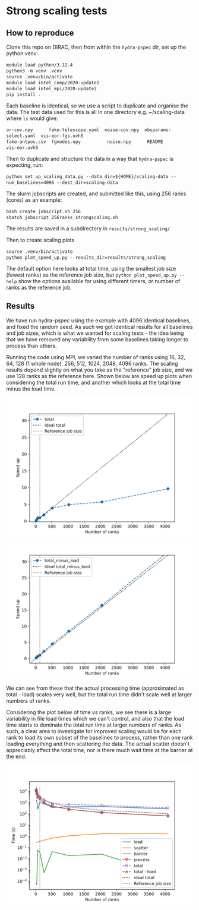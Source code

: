 # Strong scaling tests
## How to reproduce

Clone this repo on DIRAC, then from within the `hydra-pspec` dir,
set up the python venv:

```
module load python/3.12.4
python3 -m venv .venv
source .venv/bin/activate
module load intel_comp/2020-update2
module load intel_mpi/2020-update2
pip install .
```

Each baseline is identical, so we use a script to duplicate and
organise the data.
The test data used for this is all in one directory e.g. ~/scaling-data
where `ls` would give:

```
or-cov.npy      fake-telescope.yaml  noise-cov.npy  obsparams-select.yaml  vis-eor-fgs.uvh5
fake-antpos.csv  fgmodes.npy          noise.npy      README                 vis-eor.uvh5
```

Then to duplicate and structure the data in a way that `hydra-pspec` is expecting, run:

```
python set_up_scaling_data.py --data_dir=${HOME}/scaling-data --num_baselines=4096 --dest_dir=scaling-data
```

The slurm jobscripts are created, and submitted like this,
using 256 ranks (cores) as an example:

```
bash create_jobscript.sh 256
sbatch jobscript_256ranks_strongscaling.sh
```

The results are saved in a subdirectory in `results/strong_scaling/`.

Then to create scaling plots
```
source .venv/bin/activate
python plot_speed_up.py --results_dir=results/strong_scaling
```

The default option here looks at total time, using the smallest job size (fewest ranks)
as the reference job size, but `python plot_speed_up.py --help` show the options available
for using different timers, or number of ranks as the reference job.

## Results
We have run hydra-pspec using the example with 4096 identical baselines,
and fixed the random seed. As such we got identical results for all baselines and
job sizes, which is what we wanted for scaling tests - the idea being that we have
removed any variability from some baselines taking longer to process than others.

Running the code using MPI, we varied the number of ranks using
16, 32, 64, 128 (1 whole node), 256, 512, 1024, 2048, 4096 ranks.
The scaling results depend slightly on what you take as the "reference" job size,
and we use 128 ranks as the reference here.
Shown below are speed up plots when considering the total run time,
and another which looks at the total time minus the load time.


![](strong_scaling_plots/speed_up-total.svg)
![](strong_scaling_plots/speed_up-total_minus_load.svg)

We can see from these that the actual processing time (approximated as total - load)
scales very well,
but the total run time didn't scale well at larger numbers of ranks.

Considering the plot below of time vs ranks,
we see there is a large variability in file load times which we can't control,
and also that the load time starts to dominate the total run time at larger numbers of ranks.
As such, a clear area to investigate for improved scaling would be for each rank to load its own
subset of the baselines to process,
rather than one rank loading everything and then scattering the data.
The actual scatter doesn't appreciably affect the total time, nor is there
much wait time at the barrier at the end.

![](strong_scaling_plots/time_vs_ranks-total.svg)
